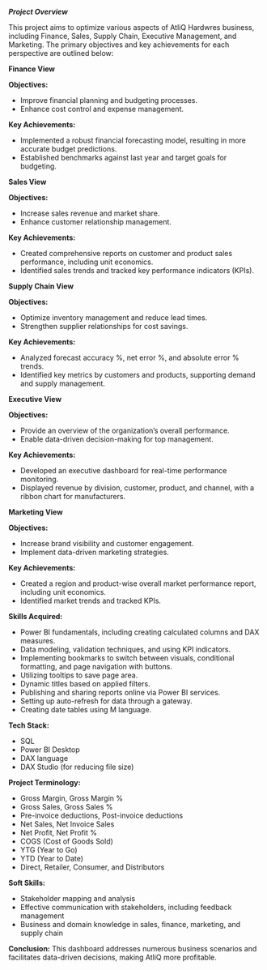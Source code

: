 ***Project Overview***

This project aims to optimize various aspects of AtliQ Hardwres business, including Finance, Sales, Supply Chain, Executive Management, and Marketing. The primary objectives and key achievements for each perspective are outlined below:

**Finance View**

**Objectives:**
- Improve financial planning and budgeting processes.
- Enhance cost control and expense management.

**Key Achievements:**
- Implemented a robust financial forecasting model, resulting in more accurate budget predictions.
- Established benchmarks against last year and target goals for budgeting.

**Sales View**

**Objectives:**
- Increase sales revenue and market share.
- Enhance customer relationship management.

**Key Achievements:**
- Created comprehensive reports on customer and product sales performance, including unit economics.
- Identified sales trends and tracked key performance indicators (KPIs).

**Supply Chain View**

**Objectives:**
- Optimize inventory management and reduce lead times.
- Strengthen supplier relationships for cost savings.

**Key Achievements:**
- Analyzed forecast accuracy %, net error %, and absolute error % trends.
- Identified key metrics by customers and products, supporting demand and supply management.

**Executive View**

**Objectives:**
- Provide an overview of the organization’s overall performance.
- Enable data-driven decision-making for top management.

**Key Achievements:**
- Developed an executive dashboard for real-time performance monitoring.
- Displayed revenue by division, customer, product, and channel, with a ribbon chart for manufacturers.

**Marketing View**

**Objectives:**
- Increase brand visibility and customer engagement.
- Implement data-driven marketing strategies.

**Key Achievements:**
- Created a region and product-wise overall market performance report, including unit economics.
- Identified market trends and tracked KPIs.

**Skills Acquired:**
- Power BI fundamentals, including creating calculated columns and DAX measures.
- Data modeling, validation techniques, and using KPI indicators.
- Implementing bookmarks to switch between visuals, conditional formatting, and page navigation with buttons.
- Utilizing tooltips to save page area.
- Dynamic titles based on applied filters.
- Publishing and sharing reports online via Power BI services.
- Setting up auto-refresh for data through a gateway.
- Creating date tables using M language.

**Tech Stack:**
- SQL
- Power BI Desktop
- DAX language
- DAX Studio (for reducing file size)

**Project Terminology:**
- Gross Margin, Gross Margin %
- Gross Sales, Gross Sales %
- Pre-invoice deductions, Post-invoice deductions
- Net Sales, Net Invoice Sales
- Net Profit, Net Profit %
- COGS (Cost of Goods Sold)
- YTG (Year to Go)
- YTD (Year to Date)
- Direct, Retailer, Consumer, and Distributors

**Soft Skills:**
- Stakeholder mapping and analysis
- Effective communication with stakeholders, including feedback management
- Business and domain knowledge in sales, finance, marketing, and supply chain

**Conclusion:**
This dashboard addresses numerous business scenarios and facilitates data-driven decisions, making AtliQ more profitable.
